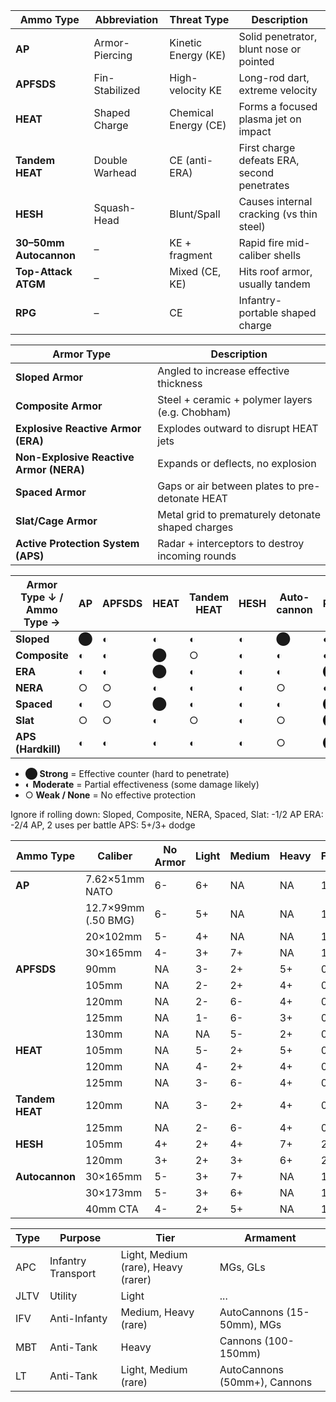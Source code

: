 | **Ammo Type**          | **Abbreviation** | **Threat Type**      | Description                                 |
| ---------------------- | ---------------- | -------------------- | ------------------------------------------- |
| **AP**                 | Armor-Piercing   | Kinetic Energy (KE)  | Solid penetrator, blunt nose or pointed     |
| **APFSDS**             | Fin-Stabilized   | High-velocity KE     | Long-rod dart, extreme velocity             |
| **HEAT**               | Shaped Charge    | Chemical Energy (CE) | Forms a focused plasma jet on impact        |
| **Tandem HEAT**        | Double Warhead   | CE (anti-ERA)        | First charge defeats ERA, second penetrates |
| **HESH**               | Squash-Head      | Blunt/Spall          | Causes internal cracking (vs thin steel)    |
| **30–50mm Autocannon** | –                | KE + fragment        | Rapid fire mid-caliber shells               |
| **Top-Attack ATGM**    | –                | Mixed (CE, KE)       | Hits  roof armor, usually tandem            |
| **RPG**                | –                | CE                   | Infantry-portable shaped charge             |

| **Armor Type**                          | Description                                       |
| --------------------------------------- | ------------------------------------------------- |
| **Sloped Armor**                        | Angled to increase effective thickness            |
| **Composite Armor**                     | Steel + ceramic + polymer layers (e.g. Chobham)   |
| **Explosive Reactive Armor (ERA)**      | Explodes outward to disrupt HEAT jets             |
| **Non-Explosive Reactive Armor (NERA)** | Expands or deflects, no explosion                 |
| **Spaced Armor**                        | Gaps or air between plates to pre-detonate HEAT   |
| **Slat/Cage Armor**                     | Metal grid to prematurely detonate shaped charges |
| **Active Protection System (APS)**      | Radar + interceptors to destroy incoming rounds   |

| **Armor Type ↓ / Ammo Type →** | AP  | APFSDS | HEAT | Tandem HEAT | HESH | Auto- cannon | RPG | Top-Attack ATGM |
| ------------------------------ | --- | ------ | ---- | ----------- | ---- | ------------ | --- | --------------- |
| **Sloped**                     | ⬤   | ◐      | ◐    | ◐           | ◐    | ⬤            | ◐   | ○               |
| **Composite**                  | ◐   | ◐      | ⬤    | ○           | ◐    | ◐            | ◐   | ◐               |
| **ERA**                        | ◐   | ◐      | ⬤    | ◐           | ◐    | ◐            | ⬤   | ◐               |
| **NERA**                       | ○   | ○      | ◐    | ◐           | ◐    | ○            | ◐   | ○               |
| **Spaced**                     | ◐   | ○      | ⬤    | ◐           | ◐    | ◐            | ⬤   | ○               |
| **Slat**                       | ○   | ○      | ◐    | ○           | ◐    | ○            | ⬤   | ○               |
| **APS (Hardkill)**             | ◐   | ◐      | ◐    | ◐           | ◐    | ○            | ⬤   | ◐               |
- **⬤ Strong** = Effective counter (hard to penetrate)
- **◐ Moderate** = Partial effectiveness (some damage likely)
- ○ **Weak / None** = No effective protection

Ignore if rolling down:
Sloped, Composite, NERA, Spaced, Slat: -1/2 AP
ERA: -2/4 AP, 2 uses per battle
APS: 5+/3+ dodge

| **Ammo Type**   | **Caliber**         | **No Armor** | **Light** | **Medium** | **Heavy** | Fort | Pen Score |
| --------------- | ------------------- | ------------ | --------- | ---------- | --------- | ---- | --------- |
| **AP**          | 7.62×51mm NATO      | 6-           | 6+        | NA         | NA        | 1    | 7         |
|                 | 12.7×99mm (.50 BMG) | 6-           | 5+        | NA         | NA        | 1    | 8         |
|                 | 20×102mm            | 5-           | 4+        | NA         | NA        | 1    | 8         |
|                 | 30×165mm            | 4-           | 3+        | 7+         | NA        | 1    | 8         |
| **APFSDS**      | 90mm                | NA           | 3-        | 2+         | 5+        | 0    | 10        |
|                 | 105mm               | NA           | 2-        | 2+         | 4+        | 0    | 10        |
|                 | 120mm               | NA           | 2-        | 6-         | 4+        | 0    | 11        |
|                 | 125mm               | NA           | 1-        | 6-         | 3+        | 0    | 11        |
|                 | 130mm               | NA           | NA        | 5-         | 2+        | 0    | 10        |
| **HEAT**        | 105mm               | NA           | 5-        | 2+         | 5+        | 0    | 12        |
|                 | 120mm               | NA           | 4-        | 2+         | 4+        | 0    | 12        |
|                 | 125mm               | NA           | 3-        | 6-         | 4+        | 0    | 12        |
| **Tandem HEAT** | 120mm               | NA           | 3-        | 2+         | 4+        | 0    | 11        |
|                 | 125mm               | NA           | 2-        | 6-         | 4+        | 0    | 11        |
| **HESH**        | 105mm               | 4+           | 2+        | 4+         | 7+        | 2    | 11        |
|                 | 120mm               | 3+           | 2+        | 3+         | 6+        | 2    | 14        |
| **Autocannon**  | 30×165mm            | 5-           | 3+        | 7+         | NA        | 1    | 9         |
|                 | 30×173mm            | 5-           | 3+        | 6+         | NA        | 1    | 10        |
|                 | 40mm CTA            | 4-           | 2+        | 5+         | NA        | 1    | 11        |

| Type | Purpose            | Tier                                | Armament                     |
| ---- | ------------------ | ----------------------------------- | ---------------------------- |
| APC  | Infantry Transport | Light, Medium (rare), Heavy (rarer) | MGs, GLs                     |
| JLTV | Utility            | Light                               | ...                          |
| IFV  | Anti-Infanty       | Medium, Heavy (rare)                | AutoCannons (15-50mm), MGs   |
| MBT  | Anti-Tank          | Heavy                               | Cannons (100-150mm)          |
| LT   | Anti-Tank          | Light, Medium (rare)                | AutoCannons (50mm+), Cannons |
